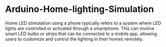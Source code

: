 # Arduino-Home-lighting-Simulation
Home LED stimulation using a phone typically refers to a system where LED lights are controlled or activated through a smartphone. This can involve smart LED bulbs or strips that can be connected to a mobile app, allowing users to customize and control the lighting in their homes remotely. 

